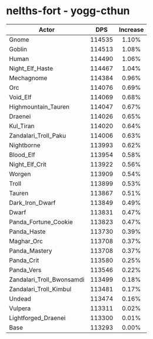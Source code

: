 # nelths-fort - yogg-cthun
| Actor | DPS | Increase |
|---|:---:|:---:|
|Gnome|114535|1.10%|
|Goblin|114513|1.08%|
|Human|114490|1.06%|
|Night_Elf_Haste|114467|1.04%|
|Mechagnome|114384|0.96%|
|Orc|114076|0.69%|
|Void_Elf|114069|0.68%|
|Highmountain_Tauren|114047|0.67%|
|Draenei|114026|0.65%|
|Kul_Tiran|114020|0.64%|
|Zandalari_Troll_Paku|114006|0.63%|
|Nightborne|113993|0.62%|
|Blood_Elf|113954|0.58%|
|Night_Elf_Crit|113922|0.56%|
|Worgen|113909|0.54%|
|Troll|113899|0.53%|
|Tauren|113867|0.51%|
|Dark_Iron_Dwarf|113849|0.49%|
|Dwarf|113831|0.47%|
|Panda_Fortune_Cookie|113823|0.47%|
|Panda_Haste|113730|0.39%|
|Maghar_Orc|113708|0.37%|
|Panda_Mastery|113708|0.37%|
|Panda_Crit|113580|0.25%|
|Panda_Vers|113546|0.22%|
|Zandalari_Troll_Bwonsamdi|113499|0.18%|
|Zandalari_Troll_Kimbul|113481|0.17%|
|Undead|113474|0.16%|
|Vulpera|113311|0.02%|
|Lightforged_Draenei|113300|0.01%|
|Base|113293|0.00%|
